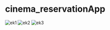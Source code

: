 # cinema_reservationApp
![ek1](https://user-images.githubusercontent.com/64458945/215344425-6fe90155-8a0c-4a1b-8f4a-10d44625452b.png)
![ek2](https://user-images.githubusercontent.com/64458945/215344426-d708bfff-a1e4-45ee-9840-b67dfd8c7b0b.png)
![ek3](https://user-images.githubusercontent.com/64458945/215344427-5aa79f0d-5eca-4d6c-bdc5-3d16c704c8dc.png)
